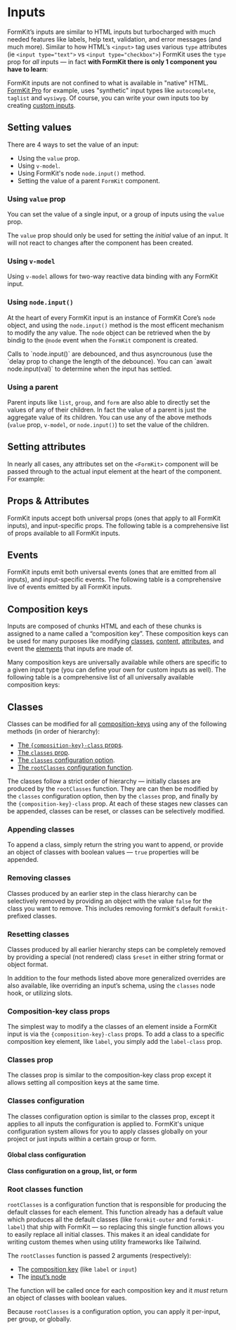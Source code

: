 # Inputs

FormKit’s inputs are similar to HTML inputs but turbocharged with much needed features like labels, help text, validation, and error messages (and much more). Similar to how HTML’s `<input>` tag uses various `type` attributes (ie `<input type="text">` vs `<input type="checkbox">`) FormKit uses the `type` prop for _all_ inputs — in fact **with FormKit there is only 1 component you have to learn**:

<example
  name="Text input"
  file="/_content/examples/single-component/single-component"
  langs="vue">
</example>

FormKit inputs are not confined to what is available in "native" HTML. [FormKit Pro](/pro) for example, uses "synthetic" input types like `autocomplete`, `taglist` and `wysiwyg`. Of course, you can write your own inputs too by creating [custom inputs](/guides/custom-input).

## Setting values

<!-- vue-specific -->

There are 4 ways to set the value of an input:

- Using the `value` prop.
- Using `v-model`.
- Using FormKit's node `node.input()` method.
- Setting the value of a parent `FormKit` component.

### Using `value` prop

You can set the value of a single input, or a group of inputs using the `value`
prop.

<example
  name="Value prop"
  file="/_content/examples/value-prop/value-prop"
  langs="vue">
</example>

<callout type="warning">
The <code>value</code> prop should only be used for setting the <em>initial</em> value of an input. It will not react to changes after the component has been created.
</callout>

### Using `v-model`

<!-- vue-specific -->

Using `v-model` allows for two-way reactive data binding with any FormKit input.

<example
  name="Input v-model"
  file="/_content/examples/v-model/v-model"
  langs="vue">
</example>

### Using `node.input()`

At the heart of every FormKit input is an instance of FormKit Core’s `node`
object, and using the `node.input()` method is the most efficent mechanism to
modify the any value. The `node` object can be retrieved when the by bindig to
the `@node` event when the `FormKit` component is created.

<example
  name="Input v-model"
  file="/_content/examples/node-input/node-input"
  langs="vue">
</example>

<callout type="tip">
Calls to `node.input()` are debounced, and thus asyncrounous (use the `delay prop to change the length of the debounce). You can can `await node.input(val)` to determine when the input has settled.
</callout>

### Using a parent

Parent inputs like `list`, `group`, and `form` are also able to directly set the values of any of their children. In fact the value of a parent is just the aggregate value of its children. You can use any of the above methods (`value` prop, `v-model`, or `node.input()`) to set the value of the children.

<example
  name="Parent input"
  file="/_content/examples/parent-input/parent-input"
  langs="vue">
</example>

## Setting attributes

In nearly all cases, any attributes set on the `<FormKit>` component will be passed through to the actual input element at the heart of the component. For example:

<example
  name="Text input"
  file="/_content/examples/attributes/attributes"
  langs="vue">
</example>

## Props & Attributes

FormKit inputs accept both universal props (ones that apply to all FormKit inputs), and input-specific props. The following table is a comprehensive list of props available to all FormKit inputs.

<reference-table></reference-table>

## Events

FormKit inputs emit both universal events (ones that are emitted from all inputs), and input-specific events. The following table is a comprehensive live of events emitted by all FormKit inputs.

<reference-table type="events" primary="event"></reference-table>

## Composition keys

Inputs are composed of chunks HTML and each of these chunks is assigned to a name called a “composition key”. These composition keys can be used for many purposes like modifying [classes](#classes), [content](/schema), [attributes](/schema), and event the [elements](/schema) that inputs are made of.

Many composition keys are universally available while others are specific to a given input type (you can define your own for custom inputs as well). The following table is a comprehensive list of all universally available composition keys:

<reference-table type="compositionKeys" primary="composition-key">
</reference-table>

## Classes

Classes can be modified for all [composition-keys](#composition-keys) using any of the following methods (in order of hierarchy):

- [The `{composition-key}-class` props](#composition-key-class-props).
- [The `classes` prop](#classes-prop).
- [The `classes` configuration option](#classes-configuration).
- [The `rootClasses` configuration function](#root-classes-function).

The classes follow a strict order of hierarchy — initially classes are produced by the `rootClasses` function. They are can then be modified by the `classes` configuration option, then by the `classes` prop, and finally by the `{composition-key}-class` prop. At each of these stages new classes can be appended, classes can be reset, or classes can be selectively modified.

### Appending classes

To append a class, simply return the string you want to append, or provide an object of classes with boolean values — `true` properties will be appended.

<example
name="Appending classes"
file="/_content/examples/append-classes/append-classes"
tabs="html"
langs="vue"></example>

### Removing classes

Classes produced by an earlier step in the class hierarchy can be selectively removed by providing an object with the value `false` for the class you want to remove. This includes removing formkit's default `formkit-` prefixed classes.

<example
name="Removing classes"
file="/_content/examples/removing-classes/removing-classes"
tabs="html"
langs="vue"></example>

### Resetting classes

Classes produced by all earlier hierarchy steps can be completely removed by providing a special (not rendered) class `$reset` in either string format or object format.

<example
name="Resetting classes"
file="/_content/examples/resetting-classes/resetting-classes"
tabs="html"
langs="vue"></example>

<callout type="tip">
In addition to the four methods listed above more generalized overrides are also available, like overriding an input’s schema, using the <code>classes</code> node hook, or utilizing slots.
</callout>

### Composition-key class props

The simplest way to modify a the classes of an element inside a FormKit input is via the `{composition-key}-class` props. To add a class to a specific composition key element, like `label`, you simply add the `label-class` prop.

<example
name="Composition-key class"
file="/_content/examples/composition-key-class/composition-key-class"
tabs="html"
langs="vue"></example>

### Classes prop

The classes prop is similar to the composition-key class prop except it allows setting all composition keys at the same time.

<example
name="Classes prop"
file="/_content/examples/classes-prop/classes-prop"
tabs="html"
langs="vue"></example>

### Classes configuration

The classes configuration option is similar to the classes prop, except it applies to all inputs the configuration is applied to. FormKit's unique configuration system allows for you to apply classes globally on your project or just inputs within a certain group or form.

#### Global class configuration

<example
  name="Global configuration"
  file="/_content/examples/global-classes/global-classes"
  mode="editor"
  :editable="false"
  :line-numbers="false"
  langs="vue"></example>

#### Class configuration on a group, list, or form

<example
name="Classes prop"
file="/_content/examples/classes-config/classes-config"
tabs="render,html"
langs="vue"></example>

### Root classes function

`rootClasses` is a configuration function that is responsible
for producing the default classes for each element. This function already has a default value which produces all the default classes (like `formkit-outer` and `formkit-label`) that ship with FormKit — so replacing this single function allows you to easily replace all initial classes. This makes it an ideal candidate for writing custom themes when using utility frameworks like Tailwind.

The `rootClasses` function is passed 2 arguments (respectively):

- The [composition key](/essentials/inputs#composition-key) (like `label` or `input`)
- The [input’s node](/essentials/input-node)

The function will be called once for each composition key and it _must_ return
an object of classes with boolean values.

<example
name="Root classes function"
file="/_content/examples/root-classes/root-classes"
tabs="html"
langs="vue"></example>

<callout type="tip">
Because <code>rootClasses</code> is a configuration option, you can apply it per-input, per group, or globally.
</callout>
